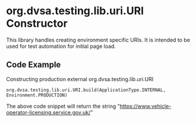 # org.dvsa.testing.lib.uri.URI Constructor

This library handles creating environment specific URIs. It is intended to be used for test automation for initial page load.

## Code Example
Constructing production external org.dvsa.testing.lib.uri.URI
```
org.dvsa.testing.lib.uri.URI.build(ApplicationType.INTERNAL, Environment.PRODUCTION)
```
The above code snippet will return the string "https://www.vehicle-operator-licensing.service.gov.uk/"